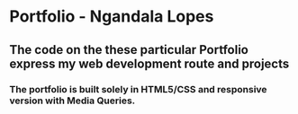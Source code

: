 # Portfolio - Ngandala Lopes

## The code on the these particular Portfolio express my web development route and projects

### The portfolio is built solely in HTML5/CSS and responsive version with Media Queries.
